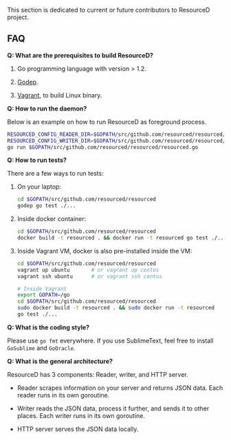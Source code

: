 This section is dedicated to current or future contributors to ResourceD project.

## FAQ

**Q: What are the prerequisites to build ResourceD?**

1. Go programming language with version > 1.2.

2. [Godep](https://github.com/tools/godep).

3. [Vagrant](https://www.vagrantup.com/), to build Linux binary.


**Q: How to run the daemon?**

Below is an example on how to run ResourceD as foreground process.
```bash
RESOURCED_CONFIG_READER_DIR=$GOPATH/src/github.com/resourced/resourced/tests/data/config-reader \
RESOURCED_CONFIG_WRITER_DIR=$GOPATH/src/github.com/resourced/resourced/tests/data/config-writer \
go run $GOPATH/src/github.com/resourced/resourced/resourced.go
```


**Q: How to run tests?**

There are a few ways to run tests:

1. On your laptop:
    ```bash
    cd $GOPATH/src/github.com/resourced/resourced
    godep go test ./...
    ```

2. Inside docker container:
    ```bash
    cd $GOPATH/src/github.com/resourced/resourced
    docker build -t resourced . && docker run -t resourced go test ./...
    ```

3. Inside Vagrant VM, docker is also pre-installed inside the VM:
    ```bash
    cd $GOPATH/src/github.com/resourced/resourced
    vagrant up ubuntu       # or vagrant up centos
    vagrant ssh ubuntu      # or vagrant ssh centos

    # Inside Vagrant
    export GOPATH=/go
    cd $GOPATH/src/github.com/resourced/resourced
    sudo docker build -t resourced . && sudo docker run -t resourced
    go test ./...
    ```


**Q: What is the coding style?**

Please use `go fmt` everywhere. If you use SublimeText, feel free to install `GoSublime` and `GoOracle`.


**Q: What is the general architecture?**

ResourceD has 3 components: Reader, writer, and HTTP server.

* Reader scrapes information on your server and returns JSON data. Each reader runs in its own goroutine.

* Writer reads the JSON data, process it further, and sends it to other places. Each writer runs in its own goroutine.

* HTTP server serves the JSON data locally.
